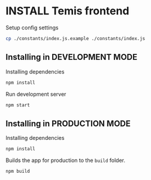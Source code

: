 # INSTALL Temis frontend

Setup config settings

```sh
cp ./constants/index.js.example ./constants/index.js
```

## Installing in DEVELOPMENT MODE

Installing dependencies

```sh
npm install
```

Run development server

```sh
npm start
```

## Installing in PRODUCTION MODE

Installing dependencies

```sh
npm install
```

Builds the app for production to the `build` folder.

```sh
npm build
```
